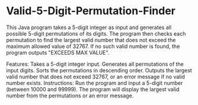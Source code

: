 # Valid-5-Digit-Permutation-Finder
This Java program takes a 5-digit integer as input and generates all possible 5-digit permutations of its digits. The program then checks each permutation to find the largest valid number that does not exceed the maximum allowed value of 32767. If no such valid number is found, the program outputs "EXCEEDS MAX VALUE".

Features:
Takes a 5-digit integer input.
Generates all permutations of the input digits.
Sorts the permutations in descending order.
Outputs the largest valid number that does not exceed 32767, or an error message if no valid number exists.
Instructions:
Run the program and input a 5-digit number (between 10000 and 99999).
The program will display the largest valid number from the permutations or an error message.
